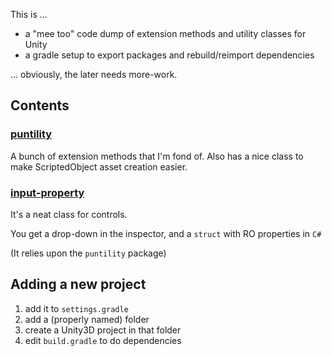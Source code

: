 
This is ...

* a "mee too" code dump of extension methods and utility classes for Unity
* a gradle setup to export packages and rebuild/reimport dependencies

... obviously, the later needs more-work.

## Contents
### [puntility](puntility.unitypackage) 

A bunch of extension methods that I'm fond of.
Also has a nice class to make ScriptedObject asset creation easier.

### [input-property](input-property.unitypackage) 

It's a neat class for controls.

You get a drop-down in the inspector, and a `struct` with RO properties in `C#`

(It relies upon the `puntility` package)

## Adding a new project

1. add it to `settings.gradle`
1. add a (properly named) folder
1. create a Unity3D project in that folder
1. edit `build.gradle` to do dependencies
